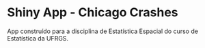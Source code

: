 # Shiny App - Chicago Crashes

App construído para a disciplina de Estatística Espacial do curso de Estatística da UFRGS.
